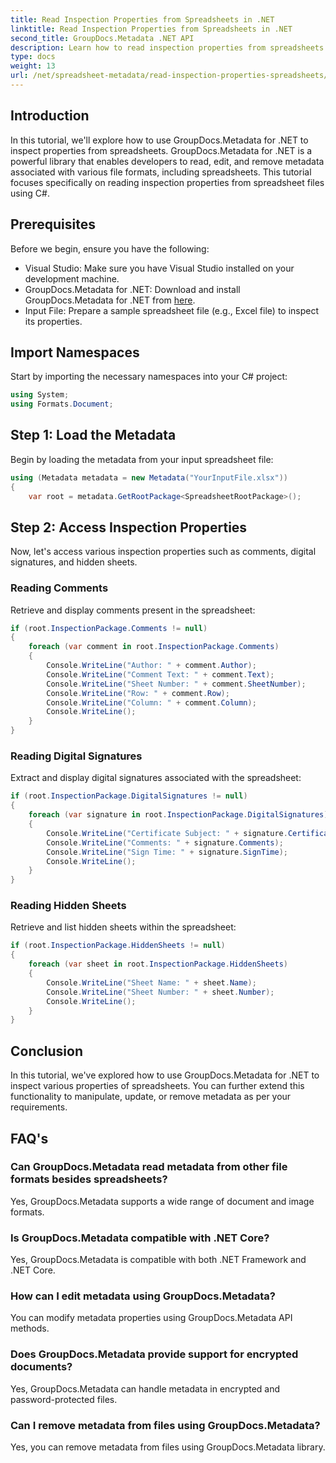 ```yaml
---
title: Read Inspection Properties from Spreadsheets in .NET
linktitle: Read Inspection Properties from Spreadsheets in .NET
second_title: GroupDocs.Metadata .NET API
description: Learn how to read inspection properties from spreadsheets using GroupDocs.Metadata for .NET. Access comments, digital signatures, and hidden sheets effortlessly.
type: docs
weight: 13
url: /net/spreadsheet-metadata/read-inspection-properties-spreadsheets/
---
```

## Introduction
In this tutorial, we'll explore how to use GroupDocs.Metadata for .NET to inspect properties from spreadsheets. GroupDocs.Metadata for .NET is a powerful library that enables developers to read, edit, and remove metadata associated with various file formats, including spreadsheets. This tutorial focuses specifically on reading inspection properties from spreadsheet files using C#.
## Prerequisites
Before we begin, ensure you have the following:
- Visual Studio: Make sure you have Visual Studio installed on your development machine.
- GroupDocs.Metadata for .NET: Download and install GroupDocs.Metadata for .NET from [here](https://releases.groupdocs.com/metadata/net/).
- Input File: Prepare a sample spreadsheet file (e.g., Excel file) to inspect its properties.

## Import Namespaces
Start by importing the necessary namespaces into your C# project:
```csharp
using System;
using Formats.Document;
```
## Step 1: Load the Metadata
Begin by loading the metadata from your input spreadsheet file:
```csharp
using (Metadata metadata = new Metadata("YourInputFile.xlsx"))
{
    var root = metadata.GetRootPackage<SpreadsheetRootPackage>();
```
## Step 2: Access Inspection Properties
Now, let's access various inspection properties such as comments, digital signatures, and hidden sheets.
### Reading Comments
Retrieve and display comments present in the spreadsheet:
```csharp
if (root.InspectionPackage.Comments != null)
{
    foreach (var comment in root.InspectionPackage.Comments)
    {
        Console.WriteLine("Author: " + comment.Author);
        Console.WriteLine("Comment Text: " + comment.Text);
        Console.WriteLine("Sheet Number: " + comment.SheetNumber);
        Console.WriteLine("Row: " + comment.Row);
        Console.WriteLine("Column: " + comment.Column);
        Console.WriteLine();
    }
}
```
### Reading Digital Signatures
Extract and display digital signatures associated with the spreadsheet:
```csharp
if (root.InspectionPackage.DigitalSignatures != null)
{
    foreach (var signature in root.InspectionPackage.DigitalSignatures)
    {
        Console.WriteLine("Certificate Subject: " + signature.CertificateSubject);
        Console.WriteLine("Comments: " + signature.Comments);
        Console.WriteLine("Sign Time: " + signature.SignTime);
        Console.WriteLine();
    }
}
```
### Reading Hidden Sheets
Retrieve and list hidden sheets within the spreadsheet:
```csharp
if (root.InspectionPackage.HiddenSheets != null)
{
    foreach (var sheet in root.InspectionPackage.HiddenSheets)
    {
        Console.WriteLine("Sheet Name: " + sheet.Name);
        Console.WriteLine("Sheet Number: " + sheet.Number);
        Console.WriteLine();
    }
}
```

## Conclusion
In this tutorial, we've explored how to use GroupDocs.Metadata for .NET to inspect various properties of spreadsheets. You can further extend this functionality to manipulate, update, or remove metadata as per your requirements.

## FAQ's
### Can GroupDocs.Metadata read metadata from other file formats besides spreadsheets?
Yes, GroupDocs.Metadata supports a wide range of document and image formats.
### Is GroupDocs.Metadata compatible with .NET Core?
Yes, GroupDocs.Metadata is compatible with both .NET Framework and .NET Core.
### How can I edit metadata using GroupDocs.Metadata?
You can modify metadata properties using GroupDocs.Metadata API methods.
### Does GroupDocs.Metadata provide support for encrypted documents?
Yes, GroupDocs.Metadata can handle metadata in encrypted and password-protected files.
### Can I remove metadata from files using GroupDocs.Metadata?
Yes, you can remove metadata from files using GroupDocs.Metadata library.
